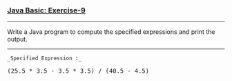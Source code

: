 ### [Java Basic: Exercise-9](https://www.w3resource.com/java-exercises/basic/java-basic-exercise-9.php)

***
Write a Java program to compute the specified expressions and print the output.
***

    _Specified Expression :_

<pre>
(25.5 * 3.5 - 3.5 * 3.5) / (40.5 - 4.5)
</pre>